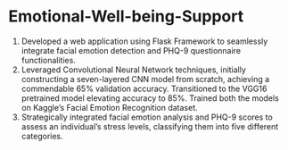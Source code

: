 # Emotional-Well-being-Support
1. Developed a web application using Flask Framework to seamlessly integrate facial emotion detection and PHQ-9 questionnaire functionalities.
2. Leveraged Convolutional Neural Network techniques, initially constructing a seven-layered CNN model from scratch, achieving a commendable 65% validation accuracy. Transitioned to the VGG16 pretrained model elevating accuracy to 85%. Trained both the models on Kaggle’s Facial Emotion Recognition dataset.
3. Strategically integrated facial emotion analysis and PHQ-9 scores to assess an individual’s stress levels, classifying them into five different categories.
